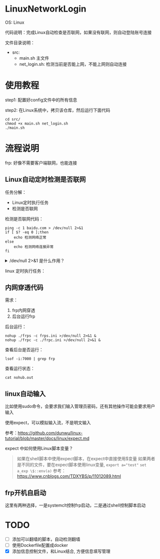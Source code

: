 # LinuxNetworkLogin

OS: Linux

代码说明：完成Linux自动检查是否联网，如果没有联网，则自动登陆账号连接

文件目录说明：
- src: 
    - main.sh 主文件
    - net_login.sh: 检测当前是否能上网，不能上网则自动连接

# 使用教程

step1: 配置好config文件中的所有信息

step2: 在Linux系统中，拷贝该仓库，然后运行下面代码
```
cd src/
chmod +x main.sh net_login.sh
./main.sh
```

# 流程说明

frp: 好像不需要客户端联网，也能连接

## Linux自动定时检测是否联网

任务分解：
- Linux定时执行任务
- 检测是否联网

检测是否联网代码：

```
ping -c 1 baidu.com > /dev/null 2>&1
if [ $? -eq 0 ];then
    echo 检测网络正常
else
    echo 检测网络连接异常
fi
```

<details>
<summary>/dev/null 2>&1 是什么作用？</summary>

参考：https://stackoverflow.com/questions/10508843/what-is-dev-null-21/42919998#42919998

Let's break >> /dev/null 2>&1 statement into parts:

Part 1: >> output redirection

This is used to redirect the program output and append the output at the end of the file. More...

Part 2: /dev/null special file

This is a Pseudo-devices special file.

Command ls -l /dev/null will give you details of this file:

crw-rw-rw-. 1 root root 1, 3 Mar 20 18:37 /dev/null
Did you observe crw? Which means it is a pseudo-device file which is of character-special-file type that provides serial access.

/dev/null accepts and discards all input; produces no output (always returns an end-of-file indication on a read). Reference: Wikipedia

Part 3: 2>&1 (Merges output from stream 2 with stream 1)

Whenever you execute a program, the operating system always opens three files, standard input, standard output, and standard error as we know whenever a file is opened, the operating system (from kernel) returns a non-negative integer called a file descriptor. The file descriptor for these files are 0, 1, and 2, respectively.

So 2>&1 simply says redirect standard error to standard output.

& means whatever follows is a file descriptor, not a filename.

In short, by using this command you are telling your program not to shout while executing.

What is the importance of using 2>&1?

If you don't want to produce any output, even in case of some error produced in the terminal. To explain more clearly, let's consider the following example:

$ ls -l > /dev/null
For the above command, no output was printed in the terminal, but what if this command produces an error:

$ ls -l file_doesnot_exists > /dev/null
ls: cannot access file_doesnot_exists: No such file or directory
Despite I'm redirecting output to /dev/null, it is printed in the terminal. It is because we are not redirecting error output to /dev/null, so in order to redirect error output as well, it is required to add 2>&1:

$ ls -l file_doesnot_exists > /dev/null 2>&1
</details>

linux 定时执行任务：

## 内网穿透代码

需求：
1. frp内网穿透
2. 后台运行frp

后台运行：

```
nohup ./frps -c frps.ini >/dev/null 2>&1 &
nohup ./frpc -c ./frpc.ini >/dev/null 2>&1 &
```

查看后台是否运行：

```
lsof -i:7000 | grep frp
```

查看运行状态：

```
cat nohub.out
```

## linux自动输入

比如使用sudo命令，会要求我们输入管理员密码，还有其他操作可能会要求用户输入

使用expect，可以模拟输入流，不是明文输入

参考：https://github.com/dunwu/linux-tutorial/blob/master/docs/linux/expect.md

expect 中如何使用Linux脚本变量？

> 如果在shell脚本中使用expect脚本，在expect中直接使用$变量
> 如果两者是不同的文件，要在expect脚本使用linux变量, `export a="test"` `set a_exp \$::env(a)` 
> 参考：https://www.cnblogs.com/TDXYBS/p/11012089.html

## frp开机自启动

这里有两种选择，一是systemclt控制frp启动，二是通过shell控制脚本启动


# TODO
- [ ] 添加可以翻墙的脚本，自动检测翻墙
- [ ] 使用Dockerfile配置成docker
- [x] 添加信息控制文件，和Linux结合, 方便信息填写管理

